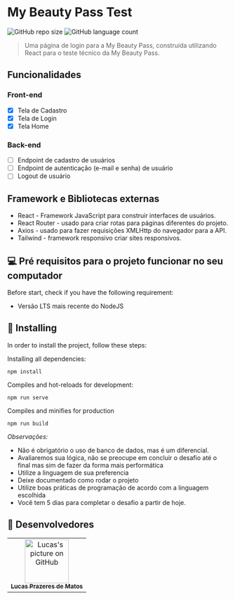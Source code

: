# My Beauty Pass Test

![GitHub repo size](https://img.shields.io/github/repo-size/lucasprzm/my-beauty-pass-test?style=for-the-badge)
![GitHub language count](https://img.shields.io/github/languages/count/lucasprzm/my-beauty-pass-test?style=for-the-badge)

> Uma página de login para a My Beauty Pass, construída utilizando React para o teste técnico da My Beauty Pass.

## Funcionalidades

### Front-end

- [x] Tela de Cadastro
- [x] Tela de Login
- [x] Tela Home

### Back-end

- [ ] Endpoint de cadastro de usuários
- [ ] Endpoint de autenticação (e-mail e senha) de usuário
- [ ] Logout de usuário

## Framework e Bibliotecas externas

- React - Framework JavaScript para construir interfaces de usuários.
- React Router - usado para criar rotas para páginas diferentes do projeto.
- Axios - usado para fazer requisições XMLHttp do navegador para a API.
- Tailwind - framework responsivo criar sites responsivos.

## 💻 Pré requisitos para o projeto funcionar no seu computador

Before start, check if you have the following requirement:

- Versão LTS mais recente do NodeJS

## 🚀 Installing

In order to install the project, follow these steps:

Installing all dependencies:

```
npm install
```

Compiles and hot-reloads for development:

```
npm run serve
```

Compiles and minifies for production

```
npm run build
```

_Observações:_

- Não é obrigatório o uso de banco de dados, mas é um diferencial.
- Avaliaremos sua lógica, não se preocupe em concluir o desafio até o final mas sim de fazer da forma mais performática
- Utilize a linguagem de sua preferencia
- Deixe documentado como rodar o projeto
- Utilize boas práticas de programação de acordo com a linguagem escolhida
- Você tem 5 dias para completar o desafio a partir de hoje.

## 🤝 Desenvolvedores

<table>
  <tr>
    <td align="center">
      <a href="#">
        <img src="https://avatars.githubusercontent.com/u/60558571?v=4" width="100px;" alt="Lucas's picture on GitHub"/><br>
        <sub>
          <b>Lucas Prazeres de Matos</b>
        </sub>
      </a>
    </td>
  </tr>
</table>
